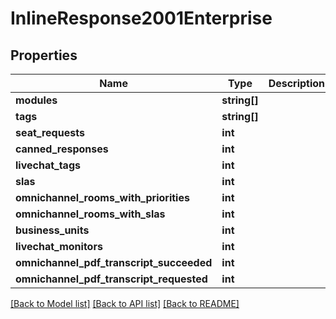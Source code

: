 # InlineResponse2001Enterprise

## Properties
Name | Type | Description | Notes
------------ | ------------- | ------------- | -------------
**modules** | **string[]** |  | [optional] 
**tags** | **string[]** |  | [optional] 
**seat_requests** | **int** |  | [optional] 
**canned_responses** | **int** |  | [optional] 
**livechat_tags** | **int** |  | [optional] 
**slas** | **int** |  | [optional] 
**omnichannel_rooms_with_priorities** | **int** |  | [optional] 
**omnichannel_rooms_with_slas** | **int** |  | [optional] 
**business_units** | **int** |  | [optional] 
**livechat_monitors** | **int** |  | [optional] 
**omnichannel_pdf_transcript_succeeded** | **int** |  | [optional] 
**omnichannel_pdf_transcript_requested** | **int** |  | [optional] 

[[Back to Model list]](../../README.md#documentation-for-models) [[Back to API list]](../../README.md#documentation-for-api-endpoints) [[Back to README]](../../README.md)

